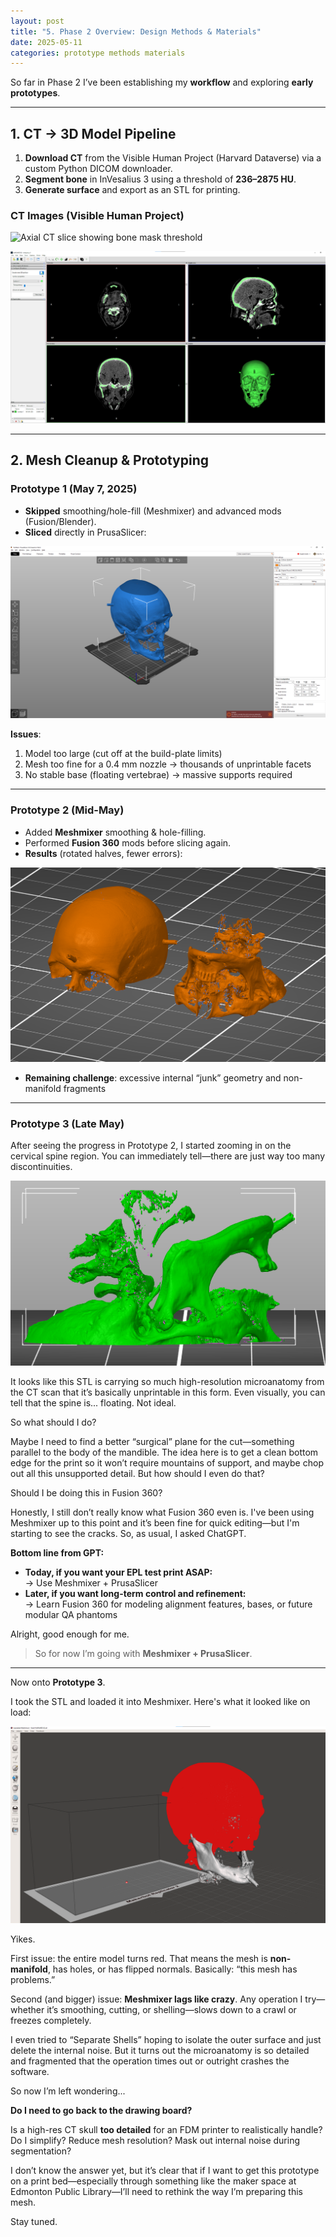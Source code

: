 ```yaml
---
layout: post
title: "5. Phase 2 Overview: Design Methods & Materials"
date: 2025-05-11
categories: prototype methods materials
---
```


So far in Phase 2 I’ve been establishing my **workflow** and exploring **early prototypes**.  

---

## 1. CT → 3D Model Pipeline

1. **Download CT** from the Visible Human Project (Harvard Dataverse) via a custom Python DICOM downloader.  
2. **Segment bone** in InVesalius 3 using a threshold of **236–2875 HU**.  
3. **Generate surface** and export as an STL for printing.  

### CT Images (Visible Human Project)

![Axial CT slice showing bone mask threshold](/assets/ct-axial-bone-mask.png)

![Sagittal CT slice used for STL extraction](/assets/ct-sagittal-view.png)

---

## 2. Mesh Cleanup & Prototyping

### Prototype 1 (May 7, 2025)  
- **Skipped** smoothing/hole-fill (Meshmixer) and advanced mods (Fusion/Blender).  
- **Sliced** directly in PrusaSlicer:  

![Prototype 1 in PrusaSlicer showing oversized and over-detailed mesh](/assets/prototype1-prusaslicer.png)  

**Issues**:  
1. Model too large (cut off at the build-plate limits)  
2. Mesh too fine for a 0.4 mm nozzle → thousands of unprintable facets  
3. No stable base (floating vertebrae) → massive supports required  

---

### Prototype 2 (Mid-May)  
- Added **Meshmixer** smoothing & hole-filling.  
- Performed **Fusion 360** mods before slicing again.  
- **Results** (rotated halves, fewer errors):  

![Prototype 2 cleaned and split halves](/assets/prototype2-cleaned.png)  

- **Remaining challenge**: excessive internal “junk” geometry and non-manifold fragments  

---

### Prototype 3 (Late May)

After seeing the progress in Prototype 2, I started zooming in on the cervical spine region. You can immediately tell—there are just way too many discontinuities.

![Floating vertebrae issues in cervical spine](/assets/floating-spine.png)

It looks like this STL is carrying so much high-resolution microanatomy from the CT scan that it’s basically unprintable in this form. Even visually, you can tell that the spine is... floating. Not ideal.

So what should I do?

Maybe I need to find a better “surgical” plane for the cut—something parallel to the body of the mandible. The idea here is to get a clean bottom edge for the print so it won’t require mountains of support, and maybe chop out all this unsupported detail. But how should I even do that?

Should I be doing this in Fusion 360?

Honestly, I still don’t really know what Fusion 360 even is. I've been using Meshmixer up to this point and it’s been fine for quick editing—but I'm starting to see the cracks. So, as usual, I asked ChatGPT.

**Bottom line from GPT:**

- **Today, if you want your EPL test print ASAP:**  
  → Use Meshmixer + PrusaSlicer  
- **Later, if you want long-term control and refinement:**  
  → Learn Fusion 360 for modeling alignment features, bases, or future modular QA phantoms

Alright, good enough for me.

> So for now I’m going with **Meshmixer + PrusaSlicer**.

---

Now onto **Prototype 3**.

I took the STL and loaded it into Meshmixer. Here's what it looked like on load:

![Meshmixer highlighting non-manifold geometry in red](/assets/meshmixer-non-manifold.png)

Yikes.

First issue: the entire model turns red. That means the mesh is **non-manifold**, has holes, or has flipped normals. Basically: “this mesh has problems.”

Second (and bigger) issue: **Meshmixer lags like crazy**. Any operation I try—whether it’s smoothing, cutting, or shelling—slows down to a crawl or freezes completely.

I even tried to “Separate Shells” hoping to isolate the outer surface and just delete the internal noise. But it turns out the microanatomy is so detailed and fragmented that the operation times out or outright crashes the software.

So now I’m left wondering...

**Do I need to go back to the drawing board?**

Is a high-res CT skull **too detailed** for an FDM printer to realistically handle? Do I simplify? Reduce mesh resolution? Mask out internal noise during segmentation?

I don’t know the answer yet, but it’s clear that if I want to get this prototype on a print bed—especially through something like the maker space at Edmonton Public Library—I’ll need to rethink the way I’m preparing this mesh.

Stay tuned.
